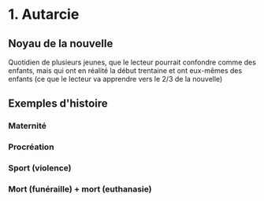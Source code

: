 # 1. Autarcie

## Noyau de la nouvelle

Quotidien de plusieurs jeunes, que le lecteur pourrait confondre comme des enfants, mais qui ont en réalité la début trentaine et ont eux-mêmes des enfants (ce que le lecteur va apprendre vers le 2/3 de la nouvelle)

## Exemples d'histoire

### Maternité

### Procréation

### Sport (violence)

### Mort (funéraille) + mort (euthanasie)

